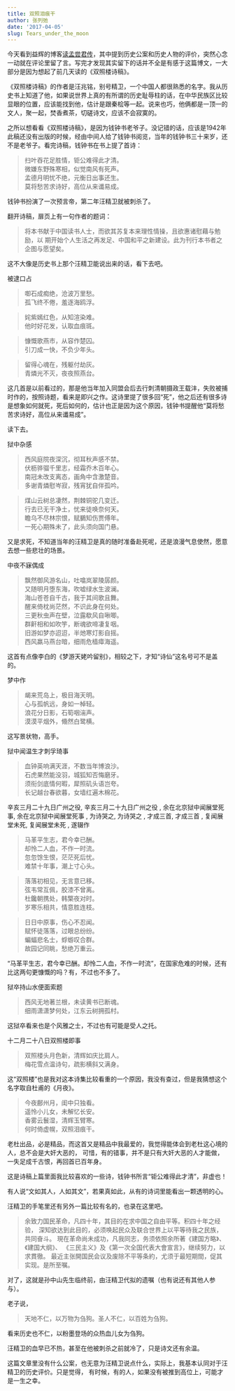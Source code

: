 ```yaml
---
title: 双照泪痕干
author: 张列弛
date: '2017-04-05'
slug: Tears_under_the_moon
---
```


今天看到益辉的博客[读孟尝君传](https://yihui.name/cn/2017/04/meng-chang-jun/)，其中提到历史公案和历史人物的评价，突然心念一动就在评论里留了言。写完才发现其实留下的话并不全是有感于这篇博文，一大部分是因为想起了前几天读的《双照楼诗稿》。

《双照楼诗稿》的作者是汪兆铭，别号精卫，一个中国人都很熟悉的名字。我从历史书上知道了他，如果说世界上真的有所谓的历史耻辱柱的话，在中华民族区比较显眼的位置，应该能找到他，估计是跟秦桧等一起。说来也巧，他俩都是一顶一的文人，聚一起，焚香煮茶，切磋诗文，应该不会寂寞的。

之所以想看看《双照楼诗稿》，是因为钱钟书老爷子。没记错的话，应该是1942年此稿还没有出版的时候，经由中间人给了钱钟书阅览，当年的钱钟书三十来岁，还不是老爷子。看完诗稿，钱钟书在书上提了首诗：

> 扫叶吞花足胜情，钜公难得此才清。  
微嫌东野殊寒相，似觉南风有死声。  
孟德月明忧不绝，元衡日出事还生。  
莫将愁苦求诗好，高位从来谶易成。

钱钟书扮演了一次预言帝，第二年汪精卫就被刺杀了。

翻开诗稿，扉页上有一句作者的题词：

> 将本书献于中国读书人士，而欲其苏复本来理性情操，且欲惠诸慰藉与勉励，以
期开始个人生活之再发足、中国和平之新建设。此为刊行本书者之企图与愿望矣。

这不大像是历史书上那个汪精卫能说出来的话，看下去吧。

被逮口占

> 啣石成痴绝，沧波万里愁。  
孤飞终不倦，羞逐海鸥浮。

> 姹紫嫣红色，从知渲染难。  
他时好花发，认取血痕斑。

> 慷慨歌燕市，从容作楚囚。  
引刀成一快，不负少年头。

> 留得心魂在，残躯付劫灰。  
青燐光不灭，夜夜照燕台。

这几首是以前看过的，那是他当年加入同盟会后去行刺清朝摄政王载沣，失败被捕时作的，按照诗题，看来是即兴之作。这诗里提了很多回“死”，他之后还有很多诗是想象如何就死，死后如何的，估计也正是因为这个原因，钱钟书提醒他“莫将愁苦求诗好，高位从来谶易成”。

读下去。

狱中杂感

> 西风庭院夜深沉，彻耳秋声感不禁。  
伏枥骅骝千里志，经霜乔木百年心。  
南冠未改支离态，画角中含激楚音。  
多谢青燐慰岑寂，残宵犹自伴孤吟。

> 煤山云树总凄然，荆棘铜驼几变迁。  
行去已无干净土，忧来徒唤奈何天。  
瞻乌不尽林宗恨，赋鵩知伤贾傅年。  
一死心期殊未了，此头须向国门悬。

又是求死，不知道当年的汪精卫是真的随时准备赴死呢，还是浪漫气息使然，愿意去想一些悲壮的场景。

中夜不寐偶成

> 飘然御风游名山，吐噏岚翠陵孱颜。  
又随明月堕东海，吹嘘绿水生波澜。  
海山苍苍自千古，我于其间歌且舞。  
醒来倚枕尚茫然，不识此身在何处。  
三更秋虫声在壁，泣露欷风自啾唧。  
群鼾相和如吹竽，断魂欲啼凄复咽。  
旧游如梦亦迢迢，半灺寒灯影自摇。  
西风羸马燕台暗，细雨危樯瘴海遥。

这首有点像李白的《梦游天姥吟留别》，相较之下，才知“诗仙”这名号可不是盖的。

梦中作

> 朅来荒岛上，极目海天明。  
心与孤帆远，身如一棹轻。  
浪花分日影，石筍咽湍声。  
漠漠平烟外，翛然白鹭横。

这写景状物，高手。

狱中闻温生才刺孚琦事

> 血钟英响满天涯，不数当年博浪沙。  
石虎果然能没羽，城狐知否悔磨牙。  
须衔剑底情何暇，犀照矶头语岂夸。  
长记越台春欲暮，女墙红遍木棉花。

辛亥三月二十九日广州之役,
辛亥三月二十九日广州之役 , 余在北京狱中闻展堂死事,
余在北京狱中闻展堂死事 , 为诗哭之,
为诗哭之 , 才成三首,
才成三首 ,
复闻展堂未死,
复闻展堂未死 , 遂辍作

> 马革平生志，君今幸已酬。  
却怜二人血，不作一时流。  
忽忽馀生恨，茫茫死后忧。  
难禁十年事，潮上寸心头。

> 落落初相见，无言意已移。  
弦韦常互佩，胶漆不曾离。  
杜鑱朝携处，韩檠夜对时。  
岁寒乐相共，情意胜连枝。

> 日日中原事，伤心不忍闻。  
赋怀徒落落，过眼总纷纷。  
蝙蝠悲名士，蜉蝣叹合群。  
故园记同眺，愁绝万重云。

“马革平生志，君今幸已酬。却怜二人血，不作一时流”，在国家危难的时候，还有比这两句更慷慨的吗？有，不过也不多了。


狱卒持山水便面索题

> 西风无地著兰根，未读黄书已断魂。  
细雨潇潇梦何处，江东云树拥孤村。

这狱卒看来也是个风雅之士，不过也有可能是受人之托。

十二月二十八日双照楼即事

> 双照楼头月色新，清辉如庆比肩人。  
梅花雪点温诗句，疏影横斜又满身。

这“双照楼”也是我对这本诗集比较看重的一个原因，我没有查过，但是我猜想这个名字取自杜甫的《月夜》。

> 今夜鄜州月，闺中只独看。  
遥怜小儿女，未解忆长安。  
香雾云鬟湿，清辉玉臂寒。  
何时倚虚幌，双照泪痕干。

老杜出品，必是精品，而这首又是精品中我最爱的，我觉得能体会到老杜这心境的人，总不会是大奸大恶的，
可惜，有的错事，并不是只有大奸大恶的人才能做，一失足成千古恨，再回首已百年身。

这是诗稿上篇里面我比较喜欢的一些诗，钱钟书所言“钜公难得此才清”，非虚也！

有人说“文如其人，人如其文”，若果真如此，从有的诗词里能看出一颗透明的心。

汪精卫的手笔里还有另外一篇比较有名的，也录在这里吧。

> 余致力国民革命，凡四十年，其目的在求中国之自由平等。积四十年之经验，
深知欲达到此目的，必须唤起民众及联合世界上以平等待我之民族，共同奋斗。
現在革命尚未成功，凡我同志，务须依照余所著《建国方略》、《建国大纲》、
《三民主义》及《第一次全国代表大會宣言》，继续努力，以求貫徹。
最近主张開国民会议及废除不平等条約，尤须于最短期間，促其实现。是所至嘱。

对了，这就是孙中山先生临终前，由汪精卫代拟的遗嘱（也有说还有其他人参与）。

老子说，

> 天地不仁，以万物为刍狗。圣人不仁，以百姓为刍狗。

看来历史也不仁，以粉墨登场的众热血儿女为刍狗。

汪精卫的血早已不热，甚至在他被刺杀之前就冷了，只是诗文还有余温。

这篇文章里没有什么公案，也无意为汪精卫说点什么，实际上，我基本认同对于汪精卫的历史评价。只是觉得，
有时候，有的人，如果没有被推到高位上，可能才是一生之幸。









